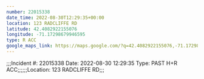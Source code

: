 ```yaml
---
number: 22015338
date_time: 2022-08-30T12:29:35+00:00
location: 123 RADCLIFFE RD
latitude: 42.4082922155076
longitude: -71.17298679946595
type: R ACC
google_maps_link: https://maps.google.com/?q=42.4082922155076,-71.17298679946595
---
```


;;;Incident #: 22015338   Date: 2022-08-30 12:29:35   Type: PAST H+R ACC;;;;;;Location: 123 RADCLIFFE RD;;;
